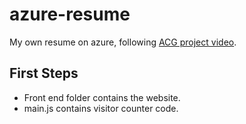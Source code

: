 # azure-resume
My own resume on azure, following [ACG project video](https://www.youtube.com/watch?v=ieYrBWmkfno&ab_channel=ACloudGuru).

## First Steps

- Front end folder contains the website.
- main.js contains visitor counter code. 
